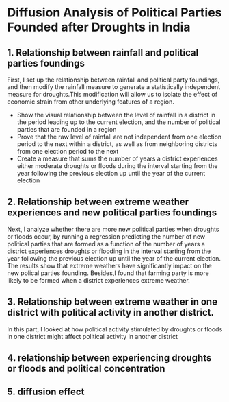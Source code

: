 # Diffusion Analysis of Political Parties Founded after Droughts in India
## 1. Relationship between rainfall and political parties foundings
First, I set up the relationship between rainfall and political party foundings, and then modify the rainfall measure to generate a statistically independent measure for droughts.This modification will allow us to isolate the effect of economic strain from other underlying features of a region.
* Show the visual relationship between the level of rainfall in a district in the period leading up to the current election, and the
number of political parties that are founded in a region
* Prove that the raw level of rainfall are not independent from one election period to the next within a district, as well as from neighboring districts from one election period to the next
* Create a measure that sums the number of years a district experiences either moderate droughts or floods during the interval starting from the year following the previous election up until the year of the current election
## 2. Relationship between extreme weather experiences and new political parties foundings
Next, I analyze whether there are more new political parties when droughts or floods occur, by running a regression predicting the number of new political parties that are formed as a function of the number of years a district experiences droughts or flooding in the interval starting from the year following the previous election up until the year of the current election. The results show that extreme weathers have significantly impact on the new polical parties founding. Besides,I found that farming party is more likely to be formed when a district experiences extreme weather.
## 3. Relationship between extreme weather in one district with political activity in another district.
In this part, I looked at how political activity stimulated by droughts or floods in one district might affect political activity in another district
## 4. relationship between experiencing droughts or floods and political concentration
## 5. diffusion effect
